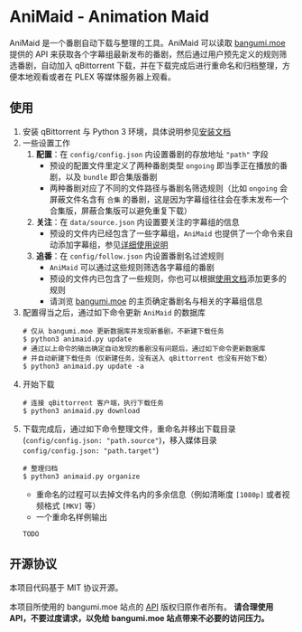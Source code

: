 # AniMaid - Animation Maid

AniMaid 是一个番剧自动下载与整理的工具。AniMaid 可以读取 [bangumi.moe](https://bangumi.moe) 提供的 API 来获取各个字幕组最新发布的番剧，然后通过用户预先定义的规则筛选番剧，自动加入 qBittorrent 下载，并在下载完成后进行重命名和归档整理，方便本地观看或者在 PLEX 等媒体服务器上观看。

## 使用

1. 安装 qBittorrent 与 Python 3 环境，具体说明参见[安装文档]()
2. 一些设置工作
   1. **配置**：在 `config/config.json` 内设置番剧的存放地址 `"path"` 字段
      - 预设的配置文件里定义了两种番剧类型 `ongoing` 即当季正在播放的番剧，以及 `bundle` 即合集版番剧
      - 两种番剧对应了不同的文件路径与番剧名筛选规则（比如 `ongoing` 会屏蔽文件名含有 `合集` 的番剧，这是因为字幕组往往会在季末发布一个合集版，屏蔽合集版可以避免重复下载）
   2. **关注**：在 `data/source.json` 内设置要关注的字幕组的信息
      - 预设的文件内已经包含了一些字幕组，`AniMaid` 也提供了一个命令来自动添加字幕组，参见[详细使用说明]()
   3. **追番**：在 `config/follow.json` 内设置番剧名过滤规则
      - `AniMaid` 可以通过这些规则筛选各字幕组的番剧
      - 预设的文件内已包含了一些规则，你也可以根据[使用文档]()添加更多的规则
      - 请浏览 [bangumi.moe](https://bangumi.moe) 的主页确定番剧名与相关的字幕组信息
3. 配置得当之后，通过如下命令更新 `AniMaid` 的数据库
   ```shell
   # 仅从 bangumi.moe 更新数据库并发现新番剧，不新建下载任务
   $ python3 animaid.py update
   # 通过以上命令的输出确定自动发现的番剧没有问题后，通过如下命令更新数据库
   # 并自动新建下载任务（仅新建任务，没有送入 qBittorrent 也没有开始下载）
   $ python3 animaid.py update -a
   ```
4. 开始下载
   ```shell
   # 连接 qBittorrent 客户端，执行下载任务
   $ python3 animaid.py download
   ```
5. 下载完成后，通过如下命令整理文件，重命名并移出下载目录 (`config/config.json: "path.source"`)，移入媒体目录`config/config.json: "path.target"`)
   ```shell
   # 整理归档
   $ python3 animaid.py organize
   ```
   - 重命名的过程可以去掉文件名内的多余信息（例如清晰度 `[1080p]` 或者视频格式 `[MKV]` 等）
   - 一个重命名样例输出
    ```shell
    TODO
    ```



## 开源协议

本项目代码基于 MIT 协议开源。

本项目所使用的 bangumi.moe 站点的 [API](https://github.com/BangumiMoe) 版权归原作者所有。
**请合理使用 API，不要过度请求，以免给 bangumi.moe 站点带来不必要的访问压力。**